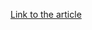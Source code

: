 [Link to the article](https://bleepingcomputer.com/virus-removal/remove-search-searchetan.com-chrome-new-tab-page)
